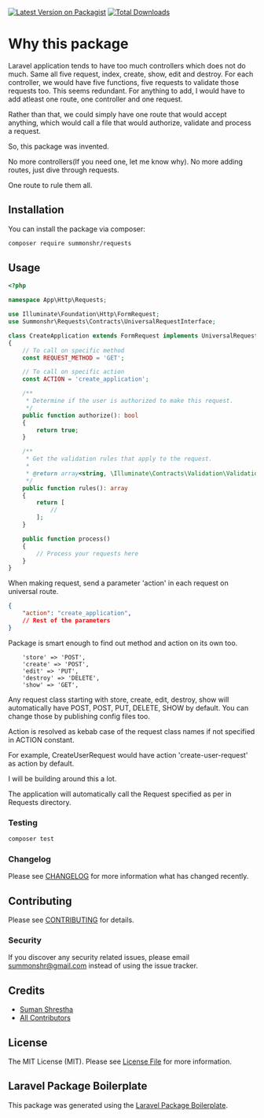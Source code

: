 [![Latest Version on Packagist](https://img.shields.io/packagist/v/summonshr/requests.svg?style=flat-square)](https://packagist.org/packages/summonshr/requests)
[![Total Downloads](https://img.shields.io/packagist/dt/summonshr/requests.svg?style=flat-square)](https://packagist.org/packages/summonshr/requests)

# Why this package

Laravel application tends to have too much controllers which does not do much. Same all five request, index, create, show, edit and destroy. For each controller, we would have five functions, five requests to validate those requests too. This seems redundant. For anything to add, I would have to add atleast one route, one controller and one request.

Rather than that, we could simply have one route that would accept anything, which would call a file that would authorize, validate and process a request. 

So, this package was invented.

No more controllers(If you need one, let me know why). No more adding routes, just dive through requests.

One route to rule them all.

## Installation

You can install the package via composer:

```bash
composer require summonshr/requests
```

## Usage

```php
<?php

namespace App\Http\Requests;

use Illuminate\Foundation\Http\FormRequest;
use Summonshr\Requests\Contracts\UniversalRequestInterface;

class CreateApplication extends FormRequest implements UniversalRequestInterface
{
    // To call on specific method
    const REQUEST_METHOD = 'GET';

    // To call on specific action
    const ACTION = 'create_application';

    /**
     * Determine if the user is authorized to make this request.
     */
    public function authorize(): bool
    {
        return true;
    }

    /**
     * Get the validation rules that apply to the request.
     *
     * @return array<string, \Illuminate\Contracts\Validation\ValidationRule|array|string>
     */
    public function rules(): array
    {
        return [
            //
        ];
    }

    public function process()
    {
        // Process your requests here
    }
}
```

When making request, send a parameter 'action' in each request on universal route.

```json
{
    "action": "create_application",
    // Rest of the parameters
}
```

Package is smart enough to find out method and action on its own too.

```
    'store' => 'POST',
    'create' => 'POST',
    'edit' => 'PUT',
    'destroy' => 'DELETE',
    'show' => 'GET',
```

Any request class starting with store, create, edit, destroy, show will automatically have POST, POST, PUT, DELETE, SHOW  by default. You can change those by publishing config files too.

Action is resolved as kebab case of the request class names if not specified in ACTION constant.

For example, CreateUserRequest would have action 'create-user-request' as action by default.

I will be building around this a lot.

The application will automatically call the Request specified as per in Requests directory.
### Testing

```bash
composer test
```

### Changelog

Please see [CHANGELOG](CHANGELOG.md) for more information what has changed recently.

## Contributing

Please see [CONTRIBUTING](CONTRIBUTING.md) for details.

### Security

If you discover any security related issues, please email summonshr@gmail.com instead of using the issue tracker.

## Credits

-   [Suman Shrestha](https://github.com/summonshr)
-   [All Contributors](../../contributors)

## License

The MIT License (MIT). Please see [License File](LICENSE.md) for more information.

## Laravel Package Boilerplate

This package was generated using the [Laravel Package Boilerplate](https://laravelpackageboilerplate.com).
